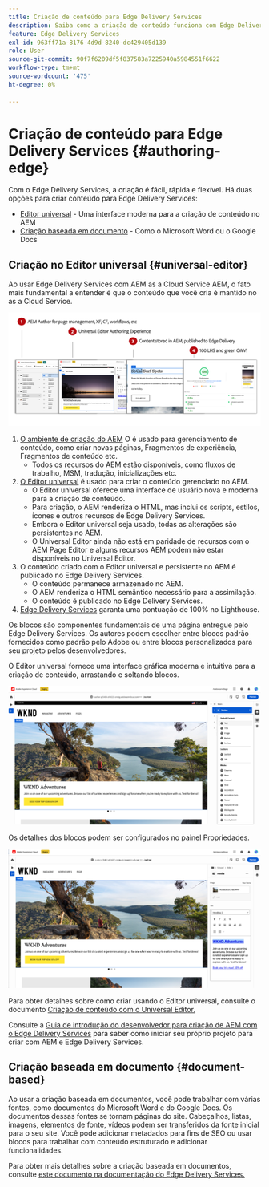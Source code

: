 ```yaml
---
title: Criação de conteúdo para Edge Delivery Services
description: Saiba como a criação de conteúdo funciona com Edge Delivery Services e como criar conteúdo AEM com Edge Delivery Services.
feature: Edge Delivery Services
exl-id: 963ff71a-8176-4d9d-8240-dc429405d139
role: User
source-git-commit: 90f7f6209df5f837583a7225940a5984551f6622
workflow-type: tm+mt
source-wordcount: '475'
ht-degree: 0%

---
```



# Criação de conteúdo para Edge Delivery Services {#authoring-edge}

Com o Edge Delivery Services, a criação é fácil, rápida e flexível. Há duas opções para criar conteúdo para Edge Delivery Services:

* [Editor universal](#universal-editor) - Uma interface moderna para a criação de conteúdo no AEM
* [Criação baseada em documento](#document-based) - Como o Microsoft Word ou o Google Docs

## Criação no Editor universal {#universal-editor}

Ao usar Edge Delivery Services com AEM as a Cloud Service AEM, o fato mais fundamental a entender é que o conteúdo que você cria é mantido no as a Cloud Service.

![Como a criação do AEM funciona com o Edge Delivery Services](assets/how-aem-edge-works.png)

1. [O ambiente de criação do AEM](/help/sites-cloud/authoring/quick-start.md) O é usado para gerenciamento de conteúdo, como criar novas páginas, Fragmentos de experiência, Fragmentos de conteúdo etc.
   * Todos os recursos do AEM estão disponíveis, como fluxos de trabalho, MSM, tradução, inicializações etc.
1. [O Editor universal](/help/sites-cloud/authoring/universal-editor/authoring.md) é usado para criar o conteúdo gerenciado no AEM.
   * O Editor universal oferece uma interface de usuário nova e moderna para a criação de conteúdo.
   * Para criação, o AEM renderiza o HTML, mas inclui os scripts, estilos, ícones e outros recursos de Edge Delivery Services.
   * Embora o Editor universal seja usado, todas as alterações são persistentes no AEM.
   * O Universal Editor ainda não está em paridade de recursos com o AEM Page Editor e alguns recursos AEM podem não estar disponíveis no Universal Editor.
1. O conteúdo criado com o Editor universal e persistente no AEM é publicado no Edge Delivery Services.
   * O conteúdo permanece armazenado no AEM.
   * O AEM renderiza o HTML semântico necessário para a assimilação.
   * O conteúdo é publicado no Edge Delivery Services.
1. [Edge Delivery Services](/help/edge/developer/keeping-it-100.md) garanta uma pontuação de 100% no Lighthouse.

Os blocos são componentes fundamentais de uma página entregue pelo Edge Delivery Services. Os autores podem escolher entre blocos padrão fornecidos como padrão pelo Adobe ou entre blocos personalizados para seu projeto pelos desenvolvedores.

O Editor universal fornece uma interface gráfica moderna e intuitiva para a criação de conteúdo, arrastando e soltando blocos.

![Arrastar e soltar blocos no Editor universal](assets/blocks.png)

Os detalhes dos blocos podem ser configurados no painel Propriedades.

![Configuração de propriedades de bloco](assets/block-properties.png)

Para obter detalhes sobre como criar usando o Editor universal, consulte o documento [Criação de conteúdo com o Universal Editor.](/help/sites-cloud/authoring/universal-editor/authoring.md)

Consulte a [Guia de introdução do desenvolvedor para criação de AEM com o Edge Delivery Services](/help/edge/aem-authoring/edge-dev-getting-started.md) para saber como iniciar seu próprio projeto para criar com AEM e Edge Delivery Services.

## Criação baseada em documento  {#document-based}

Ao usar a criação baseada em documentos, você pode trabalhar com várias fontes, como documentos do Microsoft Word e do Google Docs. Os documentos dessas fontes se tornam páginas do site. Cabeçalhos, listas, imagens, elementos de fonte, vídeos podem ser transferidos da fonte inicial para o seu site. Você pode adicionar metadados para fins de SEO ou usar blocos para trabalhar com conteúdo estruturado e adicionar funcionalidades.

Para obter mais detalhes sobre a criação baseada em documentos, consulte [este documento na documentação do Edge Delivery Services.](/help/edge/docs/authoring.md)

